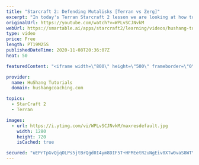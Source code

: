 ```yaml
---
title: "Starcraft 2: Defending Mutalisks [Terran vs Zerg]"
excerpt: "In today's Terran Starcraft 2 lesson we are looking at how to defend mutalisks in Terran vs Zerg  Coaching -------------------------------------------------------------------------- Website: https://www.hushangcoaching.com  Interested in Starcraft lessons? Check out my website! I would love to help you"
originalUrl: https://youtube.com/watch?v=WPLvSCJNvkM
webUrl: https://smartable.ai/apps/starcraft2/learning/videos/hushang-tutorials-starcraft-2-defending-mutalisks-terran-vs-zerg/
type: video
price: Free
length: PT19M25S
publishedDateTime: 2020-11-08T20:36:07Z
heat: 50

featuredContent: "<iframe width=\"800\" height=\"500\" frameborder=\"0\" src=\"https://www.youtube.com/embed/WPLvSCJNvkM\" allow=\"accelerometer; autoplay; encrypted-media; gyroscope; picture-in-picture\" allowfullscreen></iframe>"

provider:
  name: HuShang Tutorials
  domain: hushangcoaching.com

topics:
  - StarCraft 2
  - Terran

images:
  - url: https://i.ytimg.com/vi/WPLvSCJNvkM/maxresdefault.jpg
    width: 1280
    height: 720
    isCached: true

secured: "uEPrTpGvQjqOLPs5jtBrQgd0I4ym8DIF5T+HFMEetR2uNgEiv0XTw0vaS8WTYzkp3iYf6BVRydi18oOsXba4L4fgtiq5JzJFrE6HqeYDuYrSttHbch8X27ODaZU6Xm3rKYQkar6tEqjdkCXIEXKaEq//sp48Niq4gOvoCL2c3GPmU7fxkgd6YqOmBIeOqa3r5SEsVGtxAEv1oS51YTBI58y27F1LuUnUeUZbvsgChlIHcxEoBSpeAUKADckeOR0gp+x5c648DyeTeAQ0RfM7YMOhfBQIHB00djADtVbpcJ7fIydIlHa8/YoDBB5u0wCwrVESBdi9o9ZToXBlllzoDUUEKXrS1J+isIU0TfJEwre/3Vk1d+ayEGF1NXpQng7qA+UgroEpeUYUknbW9iHuG4Bv6mA6bSm/D35ln5f6ULQ=;aqsxUdDkOiwlM4RYPTXXFw=="
---
```


